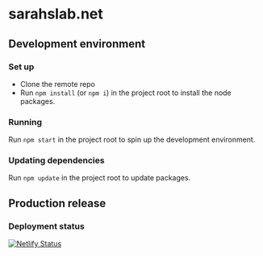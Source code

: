 # sarahslab.net

## Development environment

### Set up

- Clone the remote repo
- Run `npm install` (or `npm i`) in the project root to install the node packages.

### Running
Run `npm start` in the project root to spin up the development environment.

### Updating dependencies
Run `npm update` in the project root to update packages.

## Production release

### Deployment status

[![Netlify Status](https://api.netlify.com/api/v1/badges/744d5185-ee8e-4669-bee8-55fb6ee40902/deploy-status)](https://app.netlify.com/sites/sarahslab/deploys)


